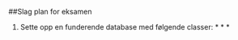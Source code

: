 ##Slag plan for eksamen
 1. Sette opp en funderende database med følgende classer:
    *
    *
    *
    